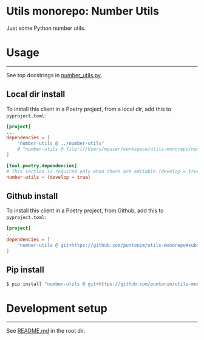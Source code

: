 **Utils monorepo: Number Utils**
==================================

Just some Python number utils.


Usage
=====

---

See top docstrings in [number_utils.py](number_utils/number_utils.py).

Local dir install
-----------------
To install this client in a Poetry project, from a local dir, add this to `pyproject.toml`:
```toml
[project]
...
dependencies = [
    "number-utils @ ../number-utils"
    # "number-utils @ file:///Users/myuser/workspace/utils-monorepo/number-utils"
]

[tool.poetry.dependencies]
# This section is required only when there are editable (develop = true) dependencies.
number-utils = {develop = true}
```

Github install
--------------
To install this client in a Poetry project, from Github, add this to `pyproject.toml`:
```toml
[project]
...
dependencies = [
    "number-utils @ git+https://github.com/puntonim/utils-monorepo#subdirectory=number-utils",
]
```

Pip install
-----------
```sh
$ pip install "number-utils @ git+https://github.com/puntonim/utils-monorepo#subdirectory=number-utils"
```


Development setup
=================

---

See [README.md](../README.md) in the root dir.
